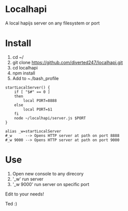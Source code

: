 # Localhapi
A local hapijs server on any filesystem or port

# Install
1. cd ~/
2. git clone https://github.com/diverted247/localhapi.git
3. cd localhapi
4. npm install
5. Add to ~./bash_profile

```
startLocalServer() {
    if [ "$#" == 0 ]
    then
        local PORT=8888
    else
        local PORT=$1
    fi
    node ~/localhapi/server.js $PORT
}
 
alias _w=startLocalServer
#_w      --> Opens HTTP server at path on port 8888
#_w 9000 --> Opens HTTP server at path on port 9000
```

# Use
1. Open new console to any direcory
2. '_w' run server
3. '_w 9000' run server on specific port

Edit to your needs!

Ted :)

